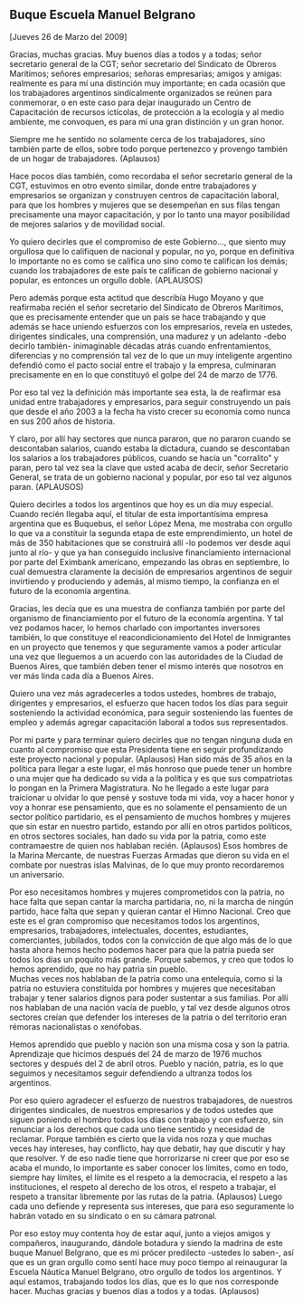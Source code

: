 Buque Escuela Manuel Belgrano
-----------------------------

[Jueves 26 de Marzo del 2009]

Gracias, muchas gracias. Muy buenos días a todos y a todas; señor
secretario general de la CGT; señor secretario del Sindicato de Obreros
Marítimos; señores empresarios; señoras empresarias; amigos y amigas:
realmente es para mí una distinción muy importante; en cada ocasión que
los trabajadores argentinos sindicalmente organizados se reúnen para
conmemorar, o en este caso para dejar inaugurado un Centro de
Capacitación de recursos ictícolas, de protección a la ecología y al
medio ambiente, me convoquen, es para mí una gran distinción y un gran
honor.

Siempre me he sentido no solamente cerca de los trabajadores, sino
también parte de ellos, sobre todo porque pertenezco y provengo también
de un hogar de trabajadores. (Aplausos)

Hace pocos días también, como recordaba el señor secretario general de
la CGT, estuvimos en otro evento similar, donde entre trabajadores y
empresarios se organizan y construyen centros de capacitación laboral,
para que los hombres y mujeres que se desempeñan en sus filas tengan
precisamente una mayor capacitación, y por lo tanto una mayor
posibilidad de mejores salarios y de movilidad social.

Yo quiero decirles que el compromiso de este Gobierno..., que siento muy
orgullosa que lo califiquen de nacional y popular, no yo, porque en
definitiva lo importante no es como se califica uno sino como te
califican los demás; cuando los trabajadores de este país te califican
de gobierno nacional y popular, es entonces un orgullo doble. (APLAUSOS)

Pero además porque esta actitud que describía Hugo Moyano y que
reafirmaba recién el señor secretario del Sindicato de Obreros
Marítimos, que es precisamente entender que un país se hace trabajando y
que además se hace uniendo esfuerzos con los empresarios, revela en
ustedes, dirigentes sindicales, una comprensión, una madurez y un
adelanto -debo decirlo también- inimaginable décadas atrás cuando
enfrentamientos, diferencias y no comprensión tal vez de lo que un muy
inteligente argentino defendió como el pacto social entre el trabajo y
la empresa, culminaran precisamente en en lo que constituyó el golpe del
24 de marzo de 1776.

Por eso tal vez la definición más importante sea esta, la de reafirmar
esa unidad entre trabajadores y empresarios, para seguir construyendo un
país que desde el año 2003 a la fecha ha visto crecer su economía como
nunca en sus 200 años de historia.

Y claro, por allí hay sectores que nunca pararon, que no pararon cuando
se descontaban salarios, cuando estaba la dictadura, cuando se
descontaban los salarios a los trabajadores públicos, cuando se hacía un
"corralito" y paran, pero tal vez sea la clave que usted acaba de decir,
señor Secretario General, se trata de un gobierno nacional y popular,
por eso tal vez algunos paran. (APLAUSOS)

Quiero decirles a todos los argentinos que hoy es un día muy especial.
Cuando recién llegaba aquí, el titular de esta importantísima empresa
argentina que es Buquebus, el señor López Mena, me mostraba con orgullo
lo que va a constituir la segunda etapa de este emprendimiento, un hotel
de más de 350 habitaciones que se construirá allí -lo podemos ver desde
aquí junto al río- y que ya han conseguido inclusive financiamiento
internacional por parte del Eximbank americano, empezando las obras en
septiembre, lo cual demuestra claramente la decisión de empresarios
argentinos de seguir invirtiendo y produciendo y además, al mismo
tiempo, la confianza en el futuro de la economía argentina.

Gracias, les decía que es una muestra de confianza también por parte del
organismo de financiamiento por el futuro de la economía argentina. Y
tal vez podamos hacer, lo hemos charlado con importantes inversores
también, lo que constituye el reacondicionamiento del Hotel de
Inmigrantes en un proyecto que tenemos y que seguramente vamos a poder
articular una vez que lleguemos a un acuerdo con las autoridades de la
Ciudad de Buenos Aires, que también deben tener el mismo interés que
nosotros en ver más linda cada día a Buenos Aires.

Quiero una vez más agradecerles a todos ustedes, hombres de trabajo,
dirigentes y empresarios, el esfuerzo que hacen todos los días para
seguir sosteniendo la actividad económica, para seguir sosteniendo las
fuentes de empleo y además agregar capacitación laboral a todos sus
representados.

Por mi parte y para terminar quiero decirles que no tengan ninguna duda
en cuanto al compromiso que esta Presidenta tiene en seguir
profundizando este proyecto nacional y popular. (Aplausos) Han sido más
de 35 años en la política para llegar a este lugar, el más honroso que
puede tener un hombre o una mujer que ha dedicado su vida a la política
y es que sus compatriotas lo pongan en la Primera Magistratura. No he
llegado a este lugar para traicionar u olvidar lo que pensé y sostuve
toda mi vida, voy a hacer honor y voy a honrar ese pensamiento, que es
no solamente el pensamiento de un sector político partidario, es el
pensamiento de muchos hombres y mujeres que sin estar en nuestro
partido, estando por allí en otros partidos políticos, en otros sectores
sociales, han dado su vida por la patria, como este contramaestre de
quien nos hablaban recién. (Aplausos) Esos hombres de la Marina
Mercante, de nuestras Fuerzas Armadas que dieron su vida en el combate
por nuestras islas Malvinas, de lo que muy pronto recordaremos un
aniversario.

Por eso necesitamos hombres y mujeres comprometidos con la patria, no
hace falta que sepan cantar la marcha partidaria, no, ni la marcha de
ningún partido, hace falta que sepan y quieran cantar el Himno Nacional.
Creo que este es el gran compromiso que necesitamos todos los
argentinos, empresarios, trabajadores, intelectuales, docentes,
estudiantes, comerciantes, jubilados, todos con la convicción de que
algo más de lo que hasta ahora hemos hecho podemos hacer para que la
patria pueda ser todos los días un poquito más grande. Porque sabemos, y
creo que todos lo hemos aprendido, que no hay patria sin pueblo.\
 Muchas veces nos hablaban de la patria como una entelequia, como si la
patria no estuviera constituida por hombres y mujeres que necesitaban
trabajar y tener salarios dignos para poder sustentar a sus familias.
Por allí nos hablaban de una nación vacía de pueblo, y tal vez desde
algunos otros sectores creían que defender los intereses de la patria o
del territorio eran rémoras nacionalistas o xenófobas.

Hemos aprendido que pueblo y nación son una misma cosa y son la patria.
Aprendizaje que hicimos después del 24 de marzo de 1976 muchos sectores
y después del 2 de abril otros. Pueblo y nación, patria, es lo que
seguimos y necesitamos seguir defendiendo a ultranza todos los
argentinos.

Por eso quiero agradecer el esfuerzo de nuestros trabajadores, de
nuestros dirigentes sindicales, de nuestros empresarios y de todos
ustedes que siguen poniendo el hombro todos los días con trabajo y con
esfuerzo, sin renunciar a los derechos que cada uno tiene sentido y
necesidad de reclamar. Porque también es cierto que la vida nos roza y
que muchas veces hay intereses, hay conflicto, hay que debatir, hay que
discutir y hay que resolver. Y de eso nadie tiene que horrorizarse ni
creer que por eso se acaba el mundo, lo importante es saber conocer los
límites, como en todo, siempre hay límites, el límite es el respeto a la
democracia, el respeto a las instituciones, el respeto al derecho de los
otros, el respeto a trabajar, el respeto a transitar libremente por las
rutas de la patria. (Aplausos) Luego cada uno defiende y representa sus
intereses, que para eso seguramente lo habrán votado en su sindicato o
en su cámara patronal.

Por eso estoy muy contenta hoy de estar aquí, junto a viejos amigos y
compañeros, inaugurando, dándole botadura y siendo la madrina de este
buque Manuel Belgrano, que es mi prócer predilecto -ustedes lo saben-,
así que es un gran orgullo como sentí hace muy poco tiempo al
reinaugurar la Escuela Náutica Manuel Belgrano, otro orgullo de todos
los argentinos. Y aquí estamos, trabajando todos los días, que es lo que
nos corresponde hacer. Muchas gracias y buenos días a todos y a todas.
(Aplausos)

 

 

 
